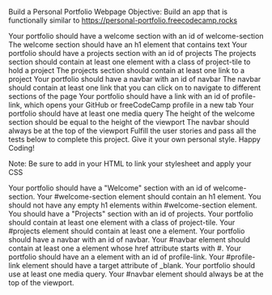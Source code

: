 Build a Personal Portfolio Webpage
Objective: Build an app that is functionally similar to https://personal-portfolio.freecodecamp.rocks

<!-- User Stories: -->

Your portfolio should have a welcome section with an id of welcome-section
The welcome section should have an h1 element that contains text
Your portfolio should have a projects section with an id of projects
The projects section should contain at least one element with a class of project-tile to hold a project
The projects section should contain at least one link to a project
Your portfolio should have a navbar with an id of navbar
The navbar should contain at least one link that you can click on to navigate to different sections of the page
Your portfolio should have a link with an id of profile-link, which opens your GitHub or freeCodeCamp profile in a new tab
Your portfolio should have at least one media query
The height of the welcome section should be equal to the height of the viewport
The navbar should always be at the top of the viewport
Fulfill the user stories and pass all the tests below to complete this project. Give it your own personal style. Happy Coding!

Note: Be sure to add <link rel="stylesheet" href="styles.css"> in your HTML to link your stylesheet and apply your CSS



<!-- Tests -->

Your portfolio should have a "Welcome" section with an id of welcome-section.
Your #welcome-section element should contain an h1 element.
You should not have any empty h1 elements within #welcome-section element.
You should have a "Projects" section with an id of projects.
Your portfolio should contain at least one element with a class of project-tile.
Your #projects element should contain at least one a element.
Your portfolio should have a navbar with an id of navbar.
Your #navbar element should contain at least one a element whose href attribute starts with #.
Your portfolio should have an a element with an id of profile-link.
Your #profile-link element should have a target attribute of _blank.
Your portfolio should use at least one media query.
Your #navbar element should always be at the top of the viewport.